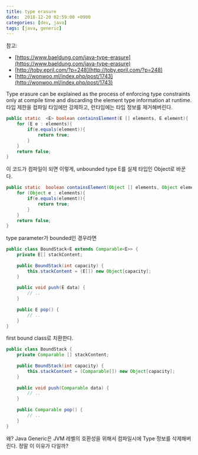 ```yaml
---
title: type erasure
date:  2018-12-20 02:59:00 +0900
categories: [dev, java]
tags: [java, generic]
---
```

참고: 
* [https://www.baeldung.com/java-type-erasure](https://www.baeldung.com/java-type-erasure)
* [http://toby.epril.com/?p=248](http://toby.epril.com/?p=248)
* [http://wonwoo.ml/index.php/post/1743](http://wonwoo.ml/index.php/post/1743)

Type erasure can be explained as the process of enforcing type constraints only at compile time and discarding the element type information at runtime.
타입 제한을 컴파일 타임에만 강제하고, 런타임에는 타입 정보를 제거해버린다.

```java
public static  <E> boolean containsElement(E [] elements, E element){
    for (E e : elements){
        if(e.equals(element)){
            return true;
        }
    }
    return false;
}
```
이 코드가 컴파일이 되면
이렇게, unbounded type E를 실제 타입인 Object로 바꾼다. 
```java
public static  boolean containsElement(Object [] elements, Object element){
    for (Object e : elements){
        if(e.equals(element)){
            return true;
        }
    }
    return false;
}

```

type parameter가 bounded인 경우라면
```java
public class BoundStack<E extends Comparable<E>> {
    private E[] stackContent;
 
    public BoundStack(int capacity) {
        this.stackContent = (E[]) new Object[capacity];
    }
 
    public void push(E data) {
        // ..
    }
 
    public E pop() {
        // ..
    }
}
```

first bound class로 치환한다.
```java
public class BoundStack {
    private Comparable [] stackContent;
 
    public BoundStack(int capacity) {
        this.stackContent = (Comparable[]) new Object[capacity];
    }
 
    public void push(Comparable data) {
        // ..
    }
 
    public Comparable pop() {
        // ..
    }
}
```

왜? Java Generic은 JVM 레벨의 호환성을 위해서 컴파일시에 Type 정보를 삭제해버린다.
정말 이 이유가 다일까?
